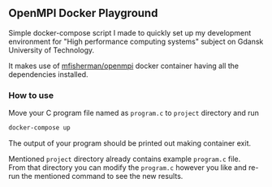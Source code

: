 ## OpenMPI Docker Playground

Simple docker-compose script I made to quickly set up my development environment for "High performance computing systems" subject on Gdansk University of Technology.

It makes use of <a href="https://hub.docker.com/r/mfisherman/openmpi">mfisherman/openmpi</a> docker container having all the dependencies installed.

### How to use

Move your C program file named as `program.c` to `project` directory and run

```sh
docker-compose up
```

The output of your program should be printed out making container exit. 

Mentioned `project` directory already contains example `program.c` file.\
From that directory you can modify the `program.c` however you like and re-run the mentioned command to see the new results.